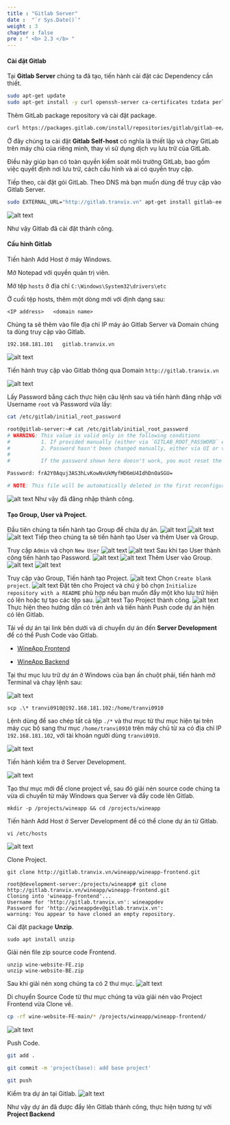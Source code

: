 ```yaml
---
title : "Gitlab Server"
date :  "`r Sys.Date()`" 
weight : 3 
chapter : false
pre : " <b> 2.3 </b> "
---
```


#### Cài đặt Gitlab
Tại **Gitlab Server** chúng ta đã tạo, tiến hành cài đặt các Dependency cần thiết.

```sh
sudo apt-get update
sudo apt-get install -y curl openssh-server ca-certificates tzdata perl
```

Thêm GitLab package repository và cài đặt package.
```sh
curl https://packages.gitlab.com/install/repositories/gitlab/gitlab-ee/script.deb.sh | sudo bash

```

Ở đây chúng ta cài đặt **Gitlab Self-host** có nghĩa là thiết lập và chạy GitLab trên máy chủ của riêng mình, thay vì sử dụng dịch vụ lưu trữ của GitLab.

Điều này giúp bạn có toàn quyền kiểm soát môi trường GitLab, bao gồm việc quyết định nơi lưu trữ, cách cấu hình và ai có quyền truy cập.

Tiếp theo, cài đặt gói GitLab. Theo DNS mà bạn muốn dùng để truy cập vào Gitlab Server.

```sh
sudo EXTERNAL_URL="http://gitlab.tranvix.vn" apt-get install gitlab-ee
```
![alt text](/images/2-preparation/2.3-gitlabserver/2-3-1.png)

Như vậy Gitlab đã cài đặt thành công.

#### Cấu hình Gitlab

Tiến hành Add Host ở máy Windows.

Mở Notepad với quyền quản trị viên.

Mở tệp `hosts` ở địa chỉ `C:\Windows\System32\drivers\etc`

Ở cuối tệp hosts, thêm một dòng mới với định dạng sau:
```
<IP address>   <domain name>
```
Chúng ta sẽ thêm vào file địa chỉ IP máy ảo Gitlab Server và Domain chúng ta dùng truy cập vào Gitlab.
```
192.168.181.101   gitlab.tranvix.vn
```
![alt text](/images/2-preparation/2.3-gitlabserver/2-3-2.png)

Tiến hành truy cập vào Gitlab thông qua Domain `http://gitlab.tranvix.vn`

![alt text](/images/2-preparation/2.3-gitlabserver/2-3-3.png)

Lấy Password bằng cách thực hiện câu lệnh sau và tiến hành đăng nhập với Username `root` và Password vừa lấy:
```sh
cat /etc/gitlab/initial_root_password
```
```sh
root@gitlab-server:~# cat /etc/gitlab/initial_root_password
# WARNING: This value is valid only in the following conditions
#          1. If provided manually (either via `GITLAB_ROOT_PASSWORD` environment variable or via `gitlab_rails['initial_root_password']` setting in `gitlab.rb`, it was provided before database was seeded for the first time (usually, the first reconfigure run).
#          2. Password hasn't been changed manually, either via UI or via command line.
#
#          If the password shown here doesn't work, you must reset the admin password following https://docs.gitlab.com/ee/security/reset_user_password.html#reset-your-root-password.

Password: frA2Y0Aquj3AS3hLvKowNvUkMyfHD6mU4IdhDnOaSGU=

# NOTE: This file will be automatically deleted in the first reconfigure run after 24 hours.
```
![alt text](/images/2-preparation/2.3-gitlabserver/2-3-4.png)
Như vậy đã đăng nhập thành công.

#### Tạo Group, User và Project.
Đầu tiên chúng ta tiến hành tạo Group để chứa dự án.
![alt text](/images/2-preparation/2.3-gitlabserver/2-3-5.png)
![alt text](/images/2-preparation/2.3-gitlabserver/2-3-6.png)
![alt text](/images/2-preparation/2.3-gitlabserver/2-3-7.png)
Tiếp theo chúng ta sẽ tiến hành tạo User và thêm User và Group.

Truy cập `Admin` và chọn `New User`
![alt text](/images/2-preparation/2.3-gitlabserver/2-3-8.png)
![alt text](/images/2-preparation/2.3-gitlabserver/2-3-9.png)
Sau khi tạo User thành công tiến hành tạo Password.
![alt text](/images/2-preparation/2.3-gitlabserver/2-3-10.png)
![alt text](/images/2-preparation/2.3-gitlabserver/2-3-11.png)
Thêm User vào Group.
![alt text](/images/2-preparation/2.3-gitlabserver/2-3-12.png)
![alt text](/images/2-preparation/2.3-gitlabserver/2-3-13.png)

Truy cập vào Group, Tiến hành tạo Project.
![alt text](/images/2-preparation/2.3-gitlabserver/2-3-14.png)
Chọn `Create blank project`.
![alt text](/images/2-preparation/2.3-gitlabserver/2-3-15.png)
Đặt tên cho Project và chú ý bỏ chọn `Initialize repository with a README` phù hợp nếu bạn muốn đẩy một kho lưu trữ hiện có lên hoặc tự tạo các tệp sau.
![alt text](/images/2-preparation/2.3-gitlabserver/2-3-16.png)
Tạo Project thành công.
![alt text](/images/2-preparation/2.3-gitlabserver/2-3-17.png)
Thực hiện theo hướng dẫn có trên ảnh và tiến hành Push code dự án hiện có lên Gitlab.

Tải về dự án tại link bên dưới và di chuyển dự án đến **Server Development** để có thể Push Code vào Gitlab.

- [WineApp Frontend](https://github.com/tranvix0910/wineapp-frontend.git)

- [WineApp Backend](https://github.com/tranvix0910/wineapp-backend.git)

Tại thư mục lưu trữ dự án ở Windows của bạn ấn chuột phải, tiến hành mở Terminal và chạy lệnh sau:

![alt text](/images/2-preparation/2.3-gitlabserver/2-3-18.png)

```
scp .\* tranvi0910@192.168.181.102:/home/tranvi0910
```
Lệnh dùng để sao chép tất cả tệp `./*` và thư mục từ thư mục hiện tại trên máy cục bộ sang thư mục `/home/tranvi0910` trên máy chủ từ xa có địa chỉ IP `192.168.181.102`, với tài khoản người dùng `tranvi0910`.

![alt text](/images/2-preparation/2.3-gitlabserver/2-3-19.png)

Tiến hành kiểm tra ở Server Development.

![alt text](/images/2-preparation/2.3-gitlabserver/2-3-20.png)

Tạo thư mục mới để clone project về, sau đó giải nén source code chúng ta vừa di chuyển từ máy Windows qua Server và đẩy code lên Gitlab.

```
mkdir -p /projects/wineapp && cd /projects/wineapp
```

Tiến hành Add Host ở Server Development để có thể clone dự án từ Gitlab.
```
vi /etc/hosts
```
![alt text](/images/2-preparation/2.3-gitlabserver/2-3-21.png)

Clone Project.
```
git clone http://gitlab.tranvix.vn/wineapp/wineapp-frontend.git
```
```shell
root@development-server:/projects/wineapp# git clone http://gitlab.tranvix.vn/wineapp/wineapp-frontend.git
Cloning into 'wineapp-frontend'...
Username for 'http://gitlab.tranvix.vn': wineappdev
Password for 'http://wineappdev@gitlab.tranvix.vn':
warning: You appear to have cloned an empty repository.
```
Cài đặt package **Unzip**.
```
sudo apt install unzip
```

Giải nén file zip source code Frontend.
```
unzip wine-website-FE.zip
unzip wine-website-BE.zip
```

Sau khi giải nén xong chúng ta có 2 thư mục.
![alt text](/images/2-preparation/2.3-gitlabserver/2-3-22.png)

Di chuyển Source Code từ thư mục chúng ta vừa giải nén vào Project Frontend vừa Clone về.
```sh
cp -rf wine-website-FE-main/* /projects/wineapp/wineapp-frontend/
```
![alt text](/images/2-preparation/2.3-gitlabserver/2-3-23.png)

Push Code.

```sh
git add .

git commit -m 'project(base): add base project'

git push
```

Kiểm tra dự án tại Gitlab.
![alt text](/images/2-preparation/2.3-gitlabserver/2-3-24.png)

Như vậy dự án đã được đẩy lên Gitlab thành công, thực hiện tương tự với **Project Backend**
